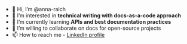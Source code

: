 - 👋 Hi, I’m @anna-raich
- 👀 I’m interested in **technical writing with docs-as-a-code approach**
- 🌱 I’m currently learning **APIs and best documentation practices**
- 💞️ I’m willing to collaborate on docs for open-source projects
- 📫 How to reach me - [LinkedIn profile](https://www.linkedin.com/in/anna-raychuk/)

<!---
anna-raich/anna-raich is a ✨ special ✨ repository because its `README.md` (this file) appears on your GitHub profile.
You can click the Preview link to take a look at your changes.
--->
